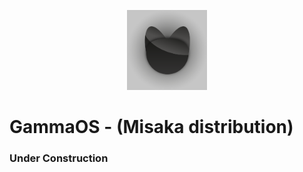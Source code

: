 <p align="center">
    <img src="misc/gos.png" width="128" height="128">
</p>

# GammaOS - (Misaka distribution)
### Under Construction
